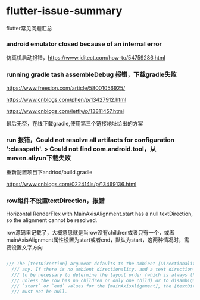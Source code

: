 # flutter-issue-summary

flutter常见问题汇总

### android emulator closed because of an internal error

仿真机启动报错，https://www.iditect.com/how-to/54759286.html

### running gradle tash assembleDebug 报错，下载gradle失败

https://www.freesion.com/article/58001056925/

https://www.cnblogs.com/phen/p/13427912.html

https://www.cnblogs.com/letfly/p/13811457.html

最后无奈，在线下载gradle,使用第三个链接地址给出的方案

### run 报错，Could not resolve all artifacts for configuration ':classpath'.    > Could not find com.android.tool，从maven.aliyun下载失败

重新配置项目下andriod/build.gradle

https://www.cnblogs.com/022414ls/p/13469136.html

### row组件不设置textDirection，报错

Horizontal RenderFlex with MainAxisAlignment.start has a null textDirection, so the alignment cannot be resolved.

row源码里记载了，大概意思就是当row没有children或者只有一个，或者mainAxisAlignment属性设置为start或者end，默认为start，这两种情况时，需要设置文字方向

```js

/// The [textDirection] argument defaults to the ambient [Directionality], if
  /// any. If there is no ambient directionality, and a text direction is going
  /// to be necessary to determine the layout order (which is always the case
  /// unless the row has no children or only one child) or to disambiguate
  /// `start` or `end` values for the [mainAxisAlignment], the [textDirection]
  /// must not be null.
```
